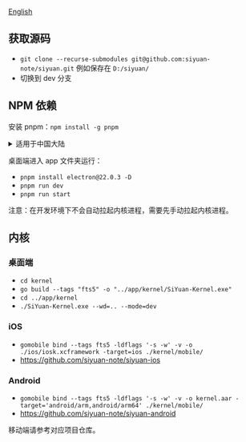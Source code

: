 [English](CONTRIBUTING.md)

## 获取源码

* `git clone --recurse-submodules git@github.com:siyuan-note/siyuan.git` 例如保存在 `D:/siyuan/`
* 切换到 dev 分支

## NPM 依赖

安装 pnpm：`npm install -g pnpm`

<details>
<summary>适用于中国大陆</summary>

设置 Electron 镜像环境变量并安装 Electron：

* macOS/Linux: 
 ```
 ELECTRON_MIRROR=https://cnpmjs.org/mirrors/electron/ pnpm install electron@22.0.3 -D
 ```
* Windows:
    * `SET ELECTRON_MIRROR=https://cnpmjs.org/mirrors/electron/`
    * `pnpm install electron@22.0.3 -D`

NPM 镜像：

* 使用 npmmirror 中国镜像仓库 `pnpm --registry https://r.cnpmjs.org/ i`
* 恢复使用官方仓库 `pnpm --registry https://registry.npmjs.org i`
</details>

桌面端进入 app 文件夹运行：

* `pnpm install electron@22.0.3 -D`
* `pnpm run dev`
* `pnpm run start`

注意：在开发环境下不会自动拉起内核进程，需要先手动拉起内核进程。

## 内核

### 桌面端

* `cd kernel`
* `go build --tags "fts5" -o "../app/kernel/SiYuan-Kernel.exe"`
* `cd ../app/kernel`
* `./SiYuan-Kernel.exe --wd=.. --mode=dev`

### iOS

* `gomobile bind --tags fts5 -ldflags '-s -w' -v -o ./ios/iosk.xcframework -target=ios ./kernel/mobile/`
* https://github.com/siyuan-note/siyuan-ios

### Android

* `gomobile bind --tags fts5 -ldflags '-s -w' -v -o kernel.aar -target='android/arm,android/arm64' ./kernel/mobile/`
* https://github.com/siyuan-note/siyuan-android

移动端请参考对应项目仓库。

